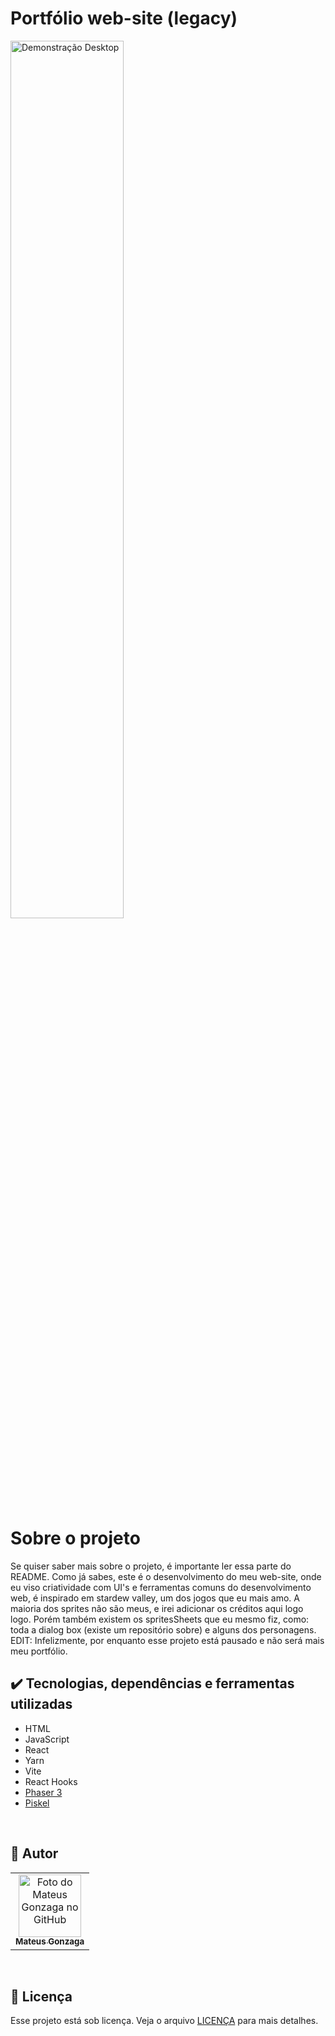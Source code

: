 # Portfólio web-site (legacy)

<img src="https://user-images.githubusercontent.com/97978311/211599090-89378216-e254-4e5f-91db-aecbe467ffaf.png" width=60% alt="Demonstração Desktop">

# Sobre o projeto

Se quiser saber mais sobre o projeto, é importante ler essa parte do README. Como já sabes, este é o desenvolvimento do meu web-site, onde eu viso criatividade com UI's e ferramentas comuns do desenvolvimento web,
é inspirado em stardew valley, um dos jogos que eu mais amo. A maioria dos sprites não são meus, e irei adicionar os créditos aqui logo logo. Porém também existem os spritesSheets que eu mesmo fiz, como: toda a dialog box (existe um repositório sobre) e alguns dos personagens.
EDIT: Infelizmente, por enquanto esse projeto está pausado e não será mais meu portfólio.

## :heavy_check_mark: Tecnologias, dependências e ferramentas utilizadas

+ HTML
+ JavaScript
+ React
+ Yarn
+ Vite
+ React Hooks
+ <a href="https://phaser.io/">Phaser 3</a>
+ <a href="https://www.piskelapp.com/p/create/sprite">Piskel</a>


</br>

## :man: Autor

<table>
  <tr>
    <td align="center">
      <a href="#">
        <img src="https://avatars3.githubusercontent.com/u/97978311" width="100px;" alt="Foto do Mateus Gonzaga no GitHub"/><br>
        <sub>
          <b>Mateus Gonzaga</b>
        </sub>
      </a>
    </td>
  </tr>
</table>

<br/>

## 📝 Licença

Esse projeto está sob licença. Veja o arquivo [LICENÇA](License.md) para mais detalhes.

<br/>
